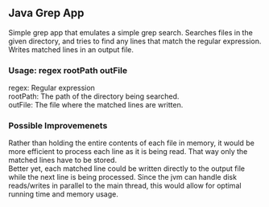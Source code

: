 ## Java Grep App
Simple grep app that emulates a simple grep search. Searches files in the given directory,
and tries to find any lines that match the regular expression. Writes matched lines in
an output file.
### Usage: regex rootPath outFile
 regex: Regular expression  
 rootPath: The path of the directory being searched.  
 outFile: The file where the matched lines are written.
### Possible Improvemenets
Rather than holding the entire contents of each file in memory, it would be more efficient
to process each line as it is being read. That way only the matched lines have to be stored.  
Better yet, each matched line could be written directly to the output file while the next line
is being processed. Since the jvm can handle disk reads/writes in parallel to the main thread,
this would allow for optimal running time and memory usage.
